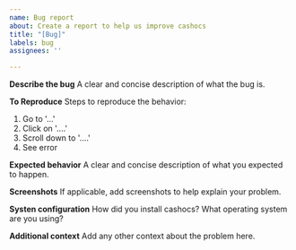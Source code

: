 ```yaml
---
name: Bug report
about: Create a report to help us improve cashocs
title: "[Bug]"
labels: bug
assignees: ''

---
```


**Describe the bug**
A clear and concise description of what the bug is.

**To Reproduce**
Steps to reproduce the behavior:
1. Go to '...'
2. Click on '....'
3. Scroll down to '....'
4. See error

**Expected behavior**
A clear and concise description of what you expected to happen.

**Screenshots**
If applicable, add screenshots to help explain your problem.

**Systen configuration**
How did you install cashocs? What operating system are you using?

**Additional context**
Add any other context about the problem here.
